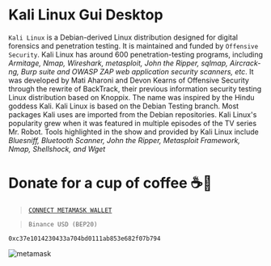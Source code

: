 # Kali Linux Gui Desktop

`Kali Linux` is a Debian-derived Linux distribution designed for digital forensics and penetration testing. It is maintained and funded by `Offensive Security`. Kali Linux has around 600 penetration-testing programs, including _Armitage, Nmap, Wireshark, metasploit, John the Ripper, sqlmap, Aircrack-ng, Burp suite and OWASP ZAP web application security scanners, etc_. It was developed by Mati Aharoni and Devon Kearns of Offensive Security through the rewrite of BackTrack, their previous information security testing Linux distribution based on Knoppix. The name was inspired by the Hindu goddess Kali. Kali Linux is based on the Debian Testing branch. Most packages Kali uses are imported from the Debian repositories. Kali Linux's popularity grew when it was featured in multiple episodes of the TV series Mr. Robot. Tools highlighted in the show and provided by Kali Linux include _Bluesniff, Bluetooth Scanner, John the Ripper, Metasploit Framework, Nmap, Shellshock, and Wget_

# Donate for a cup of coffee ☕🥯

>[`CONNECT METAMASK WALLET`](https://metamask.io/)

>`Binance USD (BEP20)`

```
0xc37e1014230433a704bd0111ab853e682f07b794
```

![metamask](https://i.ibb.co/fMLqkcm/metamask.png)
